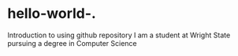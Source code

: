 # hello-world-.
Introduction to using github repository 
I am a student at Wright State pursuing a degree in Computer Science
